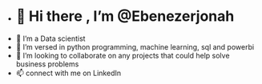 - # 👋 Hi there , I’m @Ebenezerjonah
- 👀 I’m a Data scientist
- 🌱 I’m versed in python programming, machine learning, sql and powerbi
- 💞️ I’m looking to collaborate on any projects that could help solve business problems 
- 📫 connect with me on LinkedIn 

<!---
Ebenezerjonah/Ebenezerjonah is a ✨ special ✨ repository because its `README.md` (this file) appears on your GitHub profile.
You can click the Preview link to take a look at your changes.
--->
